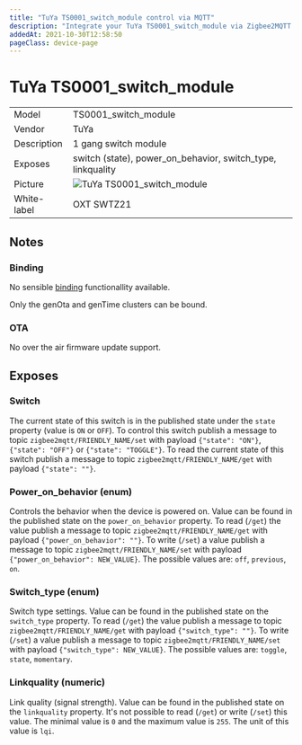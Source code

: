 ```yaml
---
title: "TuYa TS0001_switch_module control via MQTT"
description: "Integrate your TuYa TS0001_switch_module via Zigbee2MQTT with whatever smart home infrastructure you are using without the vendor's bridge or gateway."
addedAt: 2021-10-30T12:58:50
pageClass: device-page
---
```


<!-- !!!! -->
<!-- ATTENTION: This file is auto-generated through docgen! -->
<!-- You can only edit the "Notes"-Section between the two comment lines "Notes BEGIN" and "Notes END". -->
<!-- Do not use h1 or h2 heading within "## Notes"-Section. -->
<!-- !!!! -->

# TuYa TS0001_switch_module

|     |     |
|-----|-----|
| Model | TS0001_switch_module  |
| Vendor  | TuYa  |
| Description | 1 gang switch module |
| Exposes | switch (state), power_on_behavior, switch_type, linkquality |
| Picture | ![TuYa TS0001_switch_module](https://www.zigbee2mqtt.io/images/devices/TS0001_switch_module.jpg) |
| White-label | OXT SWTZ21 |


<!-- Notes BEGIN: You can edit here. Add "## Notes" headline if not already present. -->
## Notes

### Binding

No sensible [binding](../zigbee2mqtt.io/docs/guide/usage/binding.md) functionallity available. 

Only the genOta and genTime clusters can be bound.

### OTA

No over the air firmware update support.
<!-- Notes END: Do not edit below this line -->



## Exposes

### Switch 
The current state of this switch is in the published state under the `state` property (value is `ON` or `OFF`).
To control this switch publish a message to topic `zigbee2mqtt/FRIENDLY_NAME/set` with payload `{"state": "ON"}`, `{"state": "OFF"}` or `{"state": "TOGGLE"}`.
To read the current state of this switch publish a message to topic `zigbee2mqtt/FRIENDLY_NAME/get` with payload `{"state": ""}`.

### Power_on_behavior (enum)
Controls the behavior when the device is powered on.
Value can be found in the published state on the `power_on_behavior` property.
To read (`/get`) the value publish a message to topic `zigbee2mqtt/FRIENDLY_NAME/get` with payload `{"power_on_behavior": ""}`.
To write (`/set`) a value publish a message to topic `zigbee2mqtt/FRIENDLY_NAME/set` with payload `{"power_on_behavior": NEW_VALUE}`.
The possible values are: `off`, `previous`, `on`.

### Switch_type (enum)
Switch type settings.
Value can be found in the published state on the `switch_type` property.
To read (`/get`) the value publish a message to topic `zigbee2mqtt/FRIENDLY_NAME/get` with payload `{"switch_type": ""}`.
To write (`/set`) a value publish a message to topic `zigbee2mqtt/FRIENDLY_NAME/set` with payload `{"switch_type": NEW_VALUE}`.
The possible values are: `toggle`, `state`, `momentary`.

### Linkquality (numeric)
Link quality (signal strength).
Value can be found in the published state on the `linkquality` property.
It's not possible to read (`/get`) or write (`/set`) this value.
The minimal value is `0` and the maximum value is `255`.
The unit of this value is `lqi`.
